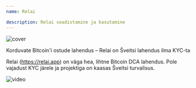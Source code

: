 ```yaml
---
name: Relai

description: Relai seadistamine ja kasutamine
---
```


![cover](assets/cover.webp)

Korduvate Bitcoin'i ostude lahendus – Relai on Šveitsi lahendus ilma KYC-ta

Relai (https://relai.app) on väga hea, lihtne Bitcoin DCA lahendus. Pole vajadust KYC järele ja projektiga on kaasas Šveitsi turvalisus.

![video](https://www.youtube.com/watch?v=ub-gb7kFRkM)